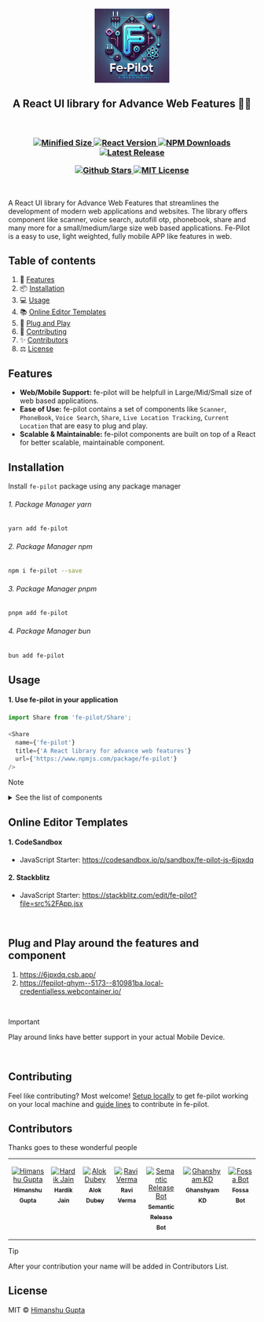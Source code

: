 <p align="center">
<img src="https://github.com/opensrc0/fe-pilot/blob/develop/logo.png" alt="fe-pilot Logo" align="center" width="30%" style="width: 30%;">
</p>
<h2 align="center">A React UI library for Advance Web Features 👨‍✈️ </h2>
<br />
<h3 >
  <p align="center" class="tasklist-issue-content">
    <a href="https://www.npmjs.com/package/fe-pilot">
     <img alt="Minified Size" src="https://badgen.net/bundlephobia/minzip/fe-pilot?color=cyan"/>
    </a>
    <a href="https://react.dev/reference/react">
    <img alt="React Version" src="https://img.shields.io/badge/react-18.2.0-%23f1e05a?logo=React"/>
    </a>
    <a href="https://www.npmjs.com/package/fe-pilot">
      <img alt="NPM Downloads" src="https://img.shields.io/npm/dw/fe-pilot?label=Downloads&logo=npm"/>
    </a>
    <a href="https://www.npmjs.com/package/fe-pilot/v/latest">
      <img alt="Latest Release" src="https://badgen.net/github/release/opensrc0/fe-pilot?icon=github&color=pink"/>
    </a>
  </p>
<p align="center">
  <a href="https://github.com/opensrc0/fe-pilot/stargazers">
    <img alt="Github Stars" src="https://badgen.net/github/stars/opensrc0/fe-pilot?icon=github&color=purple"/>
  </a>
  <a href="https://github.com/opensrc0/fe-pilot?tab=MIT-1-ov-file">
    <img alt="MIT License" src="https://badgen.net/static/license/MIT/orange"/>
  </a>
</p>
</h3>
<br />

A React UI library for Advance Web Features that streamlines the development of modern web applications and websites. The library offers component like scanner, voice search, autofill otp, phonebook, share and many more for a small/medium/large size web based applications. Fe-Pilot is a easy to use, light weighted, fully mobile APP like features in web.

## Table of contents
1. 🚀 [Features](#features)
2. 📦 [Installation](#installation)
3. 💻 [Usage](#usage)
4. 📚 [Online Editor Templates](#online-editor-templates)
5. 🔦 [Plug and Play](#plug-and-play-around-the-features-and-component)
6. 📝 [Contributing](#contributing)
7. ✨ [Contributors](#contributors)
8. ⚖️  [License](#license)
 
## Features
- **Web/Mobile Support:** fe-pilot will be helpfull in Large/Mid/Small size of web based applications.
- **Ease of Use:** fe-pilot contains a set of components like `Scanner`, `PhoneBook`, `Voice Search`, `Share`, `Live Location Tracking`, `Current Location` that are easy to plug and play.
- **Scalable & Maintainable:** fe-pilot components are built on top of a React for better scalable, maintainable component.

## Installation
Install `fe-pilot` package using any package manager

###### 1. Package Manager yarn 
```sh
yarn add fe-pilot
```
###### 2. Package Manager npm 
```sh  
npm i fe-pilot --save
```
###### 3. Package Manager pnpm 
```sh
pnpm add fe-pilot
```
###### 4. Package Manager bun 
```sh
bun add fe-pilot
```

## Usage

#### 1. Use fe-pilot in your application
```js
import Share from 'fe-pilot/Share';

<Share 
  name={'fe-pilot'}
  title={'A React library for advance web features'}
  url={'https://www.npmjs.com/package/fe-pilot'}
/>
```
> [!Note]
> <details>
>  <summary>See the list of components</summary>
>
>  ### 
>  1. AutoFillOtp &nbsp;&nbsp;&nbsp;&nbsp;&nbsp;&nbsp;&nbsp;&nbsp;&nbsp;&nbsp; :white_check_mark: &nbsp; [Implementation & Structure](./../__app/component/AutoFillOtp/README.md)
>  2. CopyToClipboard :white_check_mark: &nbsp; [Implementation & Structure](./../__app/component/CopyToClipboard/README.md)
>  3. LiveLocation &nbsp;&nbsp;&nbsp;&nbsp;&nbsp;&nbsp;&nbsp; :white_check_mark: &nbsp; [Implementation & Structure](./../__app/component/LiveLocation/README.md)
>  4. LocateMe &nbsp;&nbsp;&nbsp;&nbsp;&nbsp;&nbsp;&nbsp;&nbsp;&nbsp;&nbsp;&nbsp;&nbsp; :white_check_mark: &nbsp; [Implementation & Structure](./../__app/component/LocateMe/README.md)
>  5. PhoneBook &nbsp;&nbsp;&nbsp;&nbsp;&nbsp;&nbsp;&nbsp;&nbsp;&nbsp; :white_check_mark: &nbsp; [Implementation & Structure](./../__app/component/PhoneBook/README.md)
>  6. Scanner &nbsp;&nbsp;&nbsp;&nbsp;&nbsp;&nbsp;&nbsp;&nbsp;&nbsp;&nbsp;&nbsp;&nbsp;&nbsp;&nbsp;&nbsp; :white_check_mark: &nbsp; [Implementation & Structure](./../__app/component/Scanner/README.md)
>  7. Share &nbsp;&nbsp;&nbsp;&nbsp;&nbsp;&nbsp;&nbsp;&nbsp;&nbsp;&nbsp;&nbsp;&nbsp;&nbsp;&nbsp;&nbsp;&nbsp;&nbsp;&nbsp;&nbsp; :white_check_mark: &nbsp; [Implementation & Structure](./../__app/component/Share/README.md)
>  8. TextToSpeech &nbsp;&nbsp;&nbsp;&nbsp;&nbsp; :white_check_mark: &nbsp; [Implementation & Structure](./../__app/component/TextToSpeech/README.md)
>  9. VoiceRecognition :white_check_mark: &nbsp; [Implementation & Structure](./../__app/component/VoiceRecognition/README.md)
></details>

## Online Editor Templates

#### 1. CodeSandbox
- JavaScript Starter: https://codesandbox.io/p/sandbox/fe-pilot-js-6jpxdq
<!-- - TypeScript Starter: WIP -->
<!-- - NextJS TypeScript Starter: WIP -->

#### 2. Stackblitz
- JavaScript Starter: https://stackblitz.com/edit/fe-pilot?file=src%2FApp.jsx
<!-- - TypeScript Starter: WIP -->
<!-- - NextJS TypeScript Starter: WIP -->

<br />

## Plug and Play around the features and component

1. https://6jpxdq.csb.app/
2. https://fepilot-qhym--5173--810981ba.local-credentialless.webcontainer.io/
<br />

> [!IMPORTANT]
> Play around links have better support in your actual Mobile Device.

<br />

## Contributing
Feel like contributing? Most welcome! 
[Setup locally](./.github/SETUP.md) to get fe-pilot working on your local machine and [guide lines](./.github/CONTRIBUTING.md) to contribute in fe-pilot.

## Contributors

Thanks goes to these wonderful people
<table>
    <tbody>
      <tr>
        <td align="center" valign="top" width="14.28%">
          <p>
            <a href="https://github.com/opensrc0">
              <img src="https://avatars.githubusercontent.com/u/6891544?s=400&v=4" width="64px;" alt="Himanshu Gupta" />
              <br />
              <sub><b>Himanshu Gupta</b></sub>
            </a>
          </p>
        </td>
        <td align="center" valign="top" width="14.28%">
          <p>
            <a target="_blank" href="https://github.com/hardikjain29">
              <img src="https://avatars.githubusercontent.com/u/13768932?v=4" width="64px;" alt="Hardik Jain" />
              <br />
              <sub><b>Hardik Jain</b></sub>
            </a>
          </p>
        </td>
        <td align="center" valign="top" width="14.28%">
          <p>
            <a href="https://github.com/Alok30">
              <img src="https://avatars.githubusercontent.com/u/36290248?s=64&v=4" width="64px;" alt="Alok Dubey" />
              <br />
              <sub><b>Alok Dubey</b></sub>
            </a>
          </p>
        </td>
        <td align="center" valign="top" width="14.28%">
          <p>
            <a href="https://github.com/Ravi-Chef">
              <img src="https://avatars.githubusercontent.com/u/31059087?v=4" width="64px;" alt="Ravi Verma" />
              <br />
              <sub><b>Ravi Verma</b></sub>
            </a>
          </p>
        </td>
        <td align="center" valign="top" width="14.28%">
          <p>
            <a target="_blank" href="https://github.com/semantic-release-bot">
              <img src="https://avatars.githubusercontent.com/u/32174276?v=4" width="64px;" alt="Semantic Release Bot" />
              <br />
              <sub><b>Semantic Release Bot</b></sub>
            </a>
          </p>
        </td>
        <td align="center" valign="top" width="14.28%">
          <p>
            <a target="_blank" href="https://github.com/Ghanshyam-K-Dobariya">
              <img src="https://avatars.githubusercontent.com/u/5426993?s=400" width="64px;" alt="Ghanshyam KD" />
              <br />
              <sub><b>Ghanshyam KD</b></sub>
            </a>
          </p>
        </td>
        <td align="center" valign="top" width="14.28%">
          <p>
            <a target="_blank" href="https://github.com/fossabot">
              <img src="https://avatars.githubusercontent.com/u/29791463?v=4" width="64px;" alt="Fossa Bot" />
              <br />
              <sub><b>Fossa Bot</b></sub>
            </a>
          </p>
        </td>
      </tr>
    </tbody>
</table>

> [!TIP]
> After your contribution your name will be added in Contributors List.



## License

MIT © [Himanshu Gupta](https://github.com/opensrc0)
